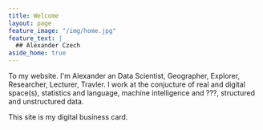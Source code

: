 ```yaml
---
title: Welcome
layout: page
feature_image: "/img/home.jpg"
feature_text: |
  ## Alexander Czech
aside_home: true
---
```

To my website. I'm Alexander an Data Scientist, Geographer, Explorer, Researcher, Lecturer, Travler. I work at the conjucture of real and digital space(s), statistics and language, machine intelligence and ???, structured and unstructured data. 

This site is my digital business card.
